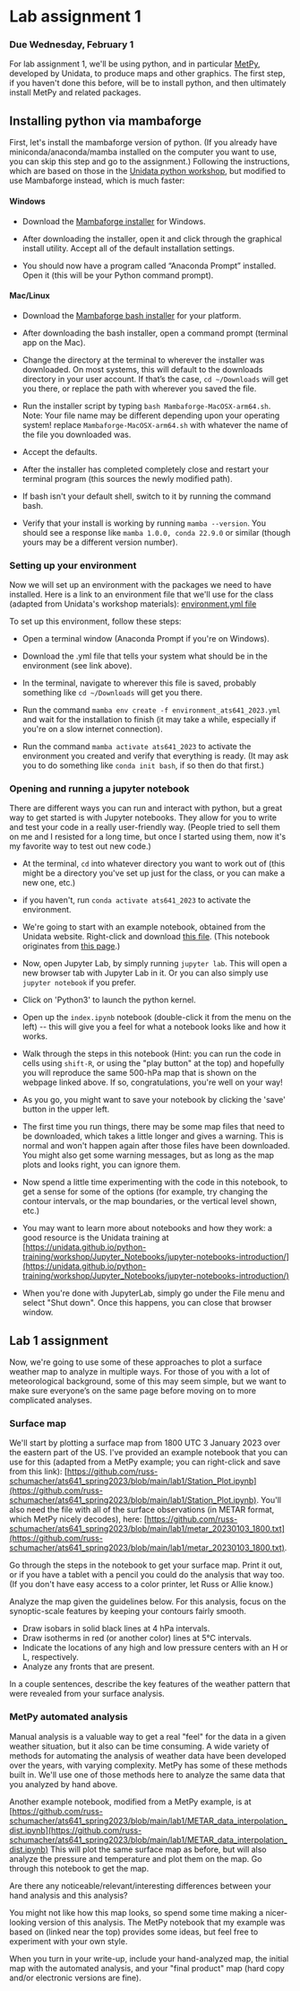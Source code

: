 # Lab assignment 1

### Due Wednesday, February 1

For lab assignment 1, we'll be using python, and in particular [MetPy](https://unidata.github.io/MetPy/latest/index.html), developed by Unidata, to produce maps and other graphics. The first step, if you haven't done this before, will be to install python, and then ultimately install MetPy and related packages.

## Installing python via mambaforge
First, let's install the mambaforge version of python.  (If you already have miniconda/anaconda/mamba installed on the computer you want to use, you can skip this step and go to the assignment.)  Following the instructions, which are based on those in the [Unidata python workshop](https://unidata.github.io/python-training/), but modified to use Mambaforge instead, which is much faster:


#### Windows

- Download the [Mambaforge installer](https://github.com/conda-forge/miniforge#mambaforge) for Windows.

- After downloading the installer, open it and click through the graphical install utility. Accept all of the default installation settings.

- You should now have a program called “Anaconda Prompt” installed. Open it (this will be your Python command prompt).

#### Mac/Linux

- Download the [Mambaforge bash installer](https://github.com/conda-forge/miniforge#mambaforge) for your platform.

- After downloading the bash installer, open a command prompt (terminal app on the Mac).

- Change the directory at the terminal to wherever the installer was downloaded. On most systems, this will default to the downloads directory in your user account. If that’s the case, `cd ~/Downloads` will get you there, or replace the path with wherever you saved the file.

- Run the installer script by typing `bash Mambaforge-MacOSX-arm64.sh`. Note: Your file name may be different depending upon your operating system! replace `Mambaforge-MacOSX-arm64.sh` with whatever the name of the file you downloaded was.

- Accept the defaults.

- After the installer has completed completely close and restart your terminal program (this sources the newly modified path).

- If bash isn't your default shell, switch to it by running the command bash.

- Verify that your install is working by running `mamba --version`. You should see a response like `mamba 1.0.0, conda 22.9.0` or similar (though yours may be a different version number).

### Setting up your environment

Now we will set up an environment with the packages we need to have installed. Here is a link to an environment file that we'll use for the class (adapted from Unidata's workshop materials): [environment.yml file](environment_ats641_2023.yml)

To set up this environment, follow these steps:

- Open a terminal window (Anaconda Prompt if you're on Windows).

- Download the .yml file that tells your system what should be in the environment (see link above).

- In the terminal, navigate to wherever this file is saved, probably something like `cd ~/Downloads` will get you there.

- Run the command `mamba env create -f environment_ats641_2023.yml` and wait for the installation to finish (it may take a while, especially if you're on a slow internet connection).

- Run the command `mamba activate ats641_2023` to activate the environment you created and verify that everything is ready.  (It may ask you to do something like `conda init bash`, if so then do that first.)

### Opening and running a jupyter notebook

There are different ways you can run and interact with python, but a great way to get started is with Jupyter notebooks.  They allow for you to write and test your code in a really user-friendly way. (People tried to sell them on me and I resisted for a long time, but once I started using them, now it's my favorite way to test out new code.)

- At the terminal, `cd` into whatever directory you want to work out of (this might be a directory you've set up just for the class, or you can make a new one, etc.)

- if you haven't, run `conda activate ats641_2023` to activate the environment.

- We're going to start with an example notebook, obtained from the Unidata website.  Right-click and download [this file](https://unidata.github.io/python-training/gallery/500hpa_hght_winds/index.ipynb).   (This notebook originates from [this page](https://unidata.github.io/python-training/gallery/500hpa_hght_winds/).)

- Now, open Jupyter Lab, by simply running `jupyter lab`. This will open a new browser tab with Jupyter Lab in it. Or you can also simply use `jupyter notebook` if you prefer.

- Click on 'Python3' to launch the python kernel.

- Open up the `index.ipynb` notebook (double-click it from the menu on the left) -- this will give you a feel for what a notebook looks like and how it works.

- Walk through the steps in this notebook (Hint: you can run the code in cells using `shift-R`, or using the "play button" at the top) and hopefully you will reproduce the same 500-hPa map that is shown on the webpage linked above.  If so, congratulations, you're well on your way!  

- As you go, you might want to save your notebook by clicking the 'save' button in the upper left.

- The first time you run things, there may be some map files that need to be downloaded, which takes a little longer and gives a warning. This is normal and won't happen again after those files have been downloaded. You might also get some warning messages, but as long as the map plots and looks right, you can ignore them.

- Now spend a little time experimenting with the code in this notebook, to get a sense for some of the options (for example, try changing the contour intervals, or the map boundaries, or the vertical level shown, etc.)

- You may want to learn more about notebooks and how they work: a good resource is the Unidata training at [https://unidata.github.io/python-training/workshop/Jupyter_Notebooks/jupyter-notebooks-introduction/](https://unidata.github.io/python-training/workshop/Jupyter_Notebooks/jupyter-notebooks-introduction/)

- When you're done with JupyterLab, simply go under the File menu and select "Shut down".  Once this happens, you can close that browser window.

## Lab 1 assignment

Now, we're going to use some of these approaches to plot a surface weather map to analyze in multiple ways. For those of you with a lot of meteorological background, some of this may seem simple, but we want to make sure everyone’s on the same page before moving on to more complicated analyses.

### Surface map

We'll start by plotting a surface map from 1800 UTC 3 January 2023 over the eastern part of the US. I've provided an example notebook that you can use for this (adapted from a MetPy example; you can right-click and save from this link): [https://github.com/russ-schumacher/ats641_spring2023/blob/main/lab1/Station_Plot.ipynb](https://github.com/russ-schumacher/ats641_spring2023/blob/main/lab1/Station_Plot.ipynb). You'll also need the file with all of the surface observations (in METAR format, which MetPy nicely decodes), here: [https://github.com/russ-schumacher/ats641_spring2023/blob/main/lab1/metar_20230103_1800.txt](https://github.com/russ-schumacher/ats641_spring2023/blob/main/lab1/metar_20230103_1800.txt). 

Go through the steps in the notebook to get your surface map. Print it out, or if you have a tablet with a pencil you could do the analysis that way too. (If you don't have easy access to a color printer, let Russ or Allie know.)

Analyze the map given the guidelines below. For this analysis, focus on the synoptic-scale features by keeping your contours fairly smooth.
- Draw isobars in solid black lines at 4 hPa intervals.
- Draw isotherms in red (or another color) lines at 5°C intervals.
- Indicate the locations of any high and low pressure centers with an H or L, respectively.
- Analyze any fronts that are present.

In a couple sentences, describe the key features of the weather pattern that were revealed from your surface analysis.

### MetPy automated analysis

Manual analysis is a valuable way to get a real "feel" for the data in a given weather situation, but it also can be time consuming. A wide variety of methods for automating the analysis of weather data have been developed over the years, with varying complexity. MetPy has some of these methods built in. We'll use one of those methods here to analyze the same data that you analyzed by hand above.

Another example notebook, modified from a MetPy example, is at [https://github.com/russ-schumacher/ats641_spring2023/blob/main/lab1/METAR_data_interpolation_dist.ipynb](https://github.com/russ-schumacher/ats641_spring2023/blob/main/lab1/METAR_data_interpolation_dist.ipynb) This will plot the same surface map as before, but will also analyze the pressure and temperature and plot them on the map. Go through this notebook to get the map.

Are there any noticeable/relevant/interesting differences between your hand analysis and this analysis? 

You might not like how this map looks, so spend some time making a nicer-looking version of this analysis. The MetPy notebook that my example was based on (linked near the top) provides some ideas, but feel free to experiment with your own style.

When you turn in your write-up, include your hand-analyzed map, the initial map with the automated analysis, and your "final product" map (hard copy and/or electronic versions are fine). 





